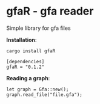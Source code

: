 # gfaR - gfa reader

Simple library for gfa files

**Installation**:
``` 
cargo install gfaR

[dependencies]
gfaR = "0.1.2"
```


**Reading a graph**: 

```
let graph = Gfa::new(); 
graph.read_file("file.gfa"); 
``` 
